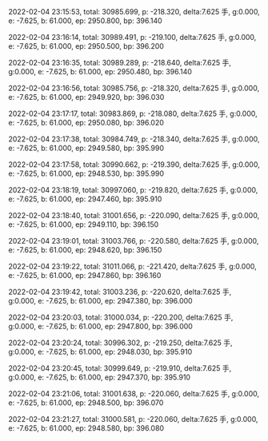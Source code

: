 2022-02-04 23:15:53, total: 30985.699, p: -218.320, delta:7.625 手, g:0.000, e: -7.625, b: 61.000, ep: 2950.800, bp: 396.140

2022-02-04 23:16:14, total: 30989.491, p: -219.100, delta:7.625 手, g:0.000, e: -7.625, b: 61.000, ep: 2950.500, bp: 396.200

2022-02-04 23:16:35, total: 30989.289, p: -218.640, delta:7.625 手, g:0.000, e: -7.625, b: 61.000, ep: 2950.480, bp: 396.140

2022-02-04 23:16:56, total: 30985.756, p: -218.320, delta:7.625 手, g:0.000, e: -7.625, b: 61.000, ep: 2949.920, bp: 396.030

2022-02-04 23:17:17, total: 30983.869, p: -218.080, delta:7.625 手, g:0.000, e: -7.625, b: 61.000, ep: 2950.080, bp: 396.020

2022-02-04 23:17:38, total: 30984.749, p: -218.340, delta:7.625 手, g:0.000, e: -7.625, b: 61.000, ep: 2949.580, bp: 395.990

2022-02-04 23:17:58, total: 30990.662, p: -219.390, delta:7.625 手, g:0.000, e: -7.625, b: 61.000, ep: 2948.530, bp: 395.990

2022-02-04 23:18:19, total: 30997.060, p: -219.820, delta:7.625 手, g:0.000, e: -7.625, b: 61.000, ep: 2947.460, bp: 395.910

2022-02-04 23:18:40, total: 31001.656, p: -220.090, delta:7.625 手, g:0.000, e: -7.625, b: 61.000, ep: 2949.110, bp: 396.150

2022-02-04 23:19:01, total: 31003.766, p: -220.580, delta:7.625 手, g:0.000, e: -7.625, b: 61.000, ep: 2948.620, bp: 396.150

2022-02-04 23:19:22, total: 31011.066, p: -221.420, delta:7.625 手, g:0.000, e: -7.625, b: 61.000, ep: 2947.860, bp: 396.160

2022-02-04 23:19:42, total: 31003.236, p: -220.620, delta:7.625 手, g:0.000, e: -7.625, b: 61.000, ep: 2947.380, bp: 396.000

2022-02-04 23:20:03, total: 31000.034, p: -220.200, delta:7.625 手, g:0.000, e: -7.625, b: 61.000, ep: 2947.800, bp: 396.000

2022-02-04 23:20:24, total: 30996.302, p: -219.250, delta:7.625 手, g:0.000, e: -7.625, b: 61.000, ep: 2948.030, bp: 395.910

2022-02-04 23:20:45, total: 30999.649, p: -219.910, delta:7.625 手, g:0.000, e: -7.625, b: 61.000, ep: 2947.370, bp: 395.910

2022-02-04 23:21:06, total: 31001.638, p: -220.060, delta:7.625 手, g:0.000, e: -7.625, b: 61.000, ep: 2948.500, bp: 396.070

2022-02-04 23:21:27, total: 31000.581, p: -220.060, delta:7.625 手, g:0.000, e: -7.625, b: 61.000, ep: 2948.580, bp: 396.080